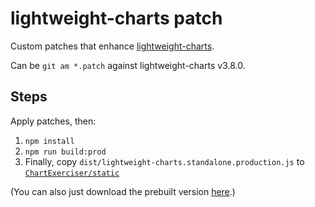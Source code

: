 # lightweight-charts patch

Custom patches that enhance [lightweight-charts](https://github.com/tradingview/lightweight-charts/blob/master/BUILDING.md).

Can be `git am *.patch` against lightweight-charts v3.8.0.

## Steps

Apply patches, then:

1. `npm install`
2. `npm run build:prod`
3. Finally, copy `dist/lightweight-charts.standalone.production.js` to [`ChartExerciser/static`](https://github.com/randalhsu/OPAL/tree/main/ChartExerciser/static)

(You can also just download the prebuilt version [here](https://www.dropbox.com/s/umnb8wj3ui3e3j5/lightweight-charts.standalone.production.js?dl=0).)
